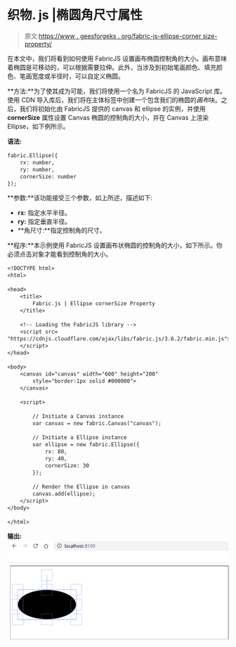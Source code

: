 # 织物. js |椭圆角尺寸属性

> 原文:[https://www . geesforgeks . org/fabric-js-ellipse-corner size-property/](https://www.geeksforgeeks.org/fabric-js-ellipse-cornersize-property/)

在本文中，我们将看到如何使用 FabricJS 设置画布椭圆控制角的大小。画布意味着椭圆是可移动的，可以根据需要拉伸。此外，当涉及到初始笔画颜色、填充颜色、笔画宽度或半径时，可以自定义椭圆。

**方法:**为了使其成为可能，我们将使用一个名为 FabricJS 的 JavaScript 库。使用 CDN 导入库后，我们将在主体标签中创建一个包含我们的椭圆的*画布*块。之后，我们将初始化由 FabricJS 提供的 canvas 和 ellipse 的实例，并使用 **cornerSize** 属性设置 Canvas 椭圆的控制角的大小，并在 Canvas 上渲染 Ellipse，如下例所示。

**语法:**

```
fabric.Ellipse({
    rx: number,
    ry: number,
    cornerSize: number
}); 
```

**参数:**该功能接受三个参数，如上所述，描述如下:

*   **rx:** 指定水平半径。
*   **ry:** 指定垂直半径。
*   **角尺寸:**指定控制角的尺寸。

**程序:**本示例使用 FabricJS 设置画布状椭圆的控制角的大小，如下所示。你必须点击对象才能看到控制角的大小。

```
<!DOCTYPE html>
<html>

<head>
    <title>
        Fabric.js | Ellipse cornerSize Property
    </title>

    <!-- Loading the FabricJS library -->
    <script src=
"https://cdnjs.cloudflare.com/ajax/libs/fabric.js/3.6.2/fabric.min.js">
    </script>
</head>

<body>
    <canvas id="canvas" width="600" height="200" 
        style="border:1px solid #000000">
    </canvas>

    <script>

        // Initiate a Canvas instance
        var canvas = new fabric.Canvas("canvas");

        // Initiate a Ellipse instance
        var ellipse = new fabric.Ellipse({
            rx: 80,
            ry: 40,
            cornerSize: 30
        });

        // Render the Ellipse in canvas
        canvas.add(ellipse);
    </script>
</body>

</html>
```

**输出:**
![](img/72b6d132319e5b3b15ac06d1c7af3d63.png)
